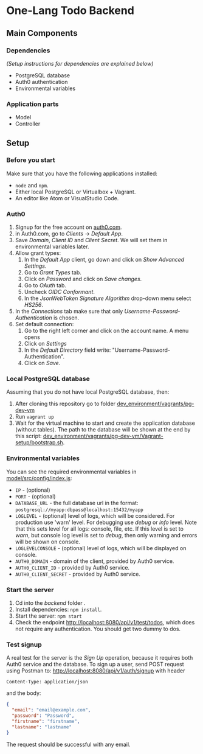 # One-Lang Todo Backend

## Main Components

### Dependencies

_(Setup instructions for dependencies are explained below)_

* PostgreSQL database
* Auth0 authentication
* Environmental variables

### Application parts

* Model
* Controller

## Setup

### Before you start

Make sure that you have the following applications installed:

* `node` and `npm`.
* Either local PostgreSQL or Virtualbox + Vagrant.
* An editor like Atom or VisualStudio Code. 

### Auth0

1. Signup for the free account on [auth0.com](https://auth0.com).
1. in Auth0.com, go to _Clients_ -> _Default App_.
1. Save _Domain_, _Client ID_ and _Client Secret_. We will set them in environmental variables later.
1. Allow grant types:
   1. In the _Default App_ client, go down and click on _Show Advanced Settings_.
   1. Go to _Grant Types_ tab.
   1. Click on _Password_ and click on _Save changes_.
   1. Go to _OAuth_ tab.
   1. Uncheck _OIDC Conformant_.
   1. In the _JsonWebToken Signature Algorithm_ drop-down menu select _HS256_.
1. In the _Connections_ tab make sure that only _Username-Password-Authentication_ is chosen.
1. Set default connection:
   1. Go to the right left corner and click on the account name. A menu opens
   1. Click on _Settings_
   1. In the _Default Directory_ field write: "Username-Password-Authentication".
   1. Click on _Save_.

### Local PostgreSQL database

Assuming that you do not have local PostgreSQL database, then:
1. After cloning this repository go to folder [dev_environment/vagrants/pg-dev-vm](dev_environment/vagrants/pg-dev-vm)
1. Run `vagrant up`
1. Wait for the virtual machine to start and create the application database (without tables). The path to the database will be shown at the end by this script: [dev_environment/vagrants/pg-dev-vm/Vagrant-setup/bootstrap.sh](dev_environment/vagrants/pg-dev-vm/Vagrant-setup/bootstrap.sh).

### Environmental variables

You can see the required environmental variables in [model/src/config/index.js](model/src/config/index.js):
* `IP` - (optional)
* `PORT` - (optional)
* `DATABASE_URL` - the full database url in the format: `postgresql://myapp:dbpass@localhost:15432/myapp`
* `LOGLEVEL` - (optional) level of logs, which will be considered. For production use 'warn' level. For debugging use _debug_ or _info_ level. Note that this sets level for all logs: console, file, etc. If this level is set to _warn_, but console log level is set to _debug_, then only warning and errors will be shown on console.
* `LOGLEVELCONSOLE` - (optional) level of logs, which will be displayed on console.
* `AUTH0_DOMAIN` - domain of the client, provided by Auth0 service.
* `AUTH0_CLIENT_ID` - provided by Auth0 service.
* `AUTH0_CLIENT_SECRET` - provided by Auth0 service.

### Start the server

1. Cd into the _backend_ folder .
1. Install dependencies: `npm install`.
1. Start the server: `npm start`
1. Check the endpoint [http://localhost:8080/api/v1/test/todos](http://localhost:8080/api/v1/test/todos), which does not require any authentication. You should get two dummy to dos. 

### Test signup

A real test for the server is the _Sign Up_ operation, because it requires both Auth0 service and the database. To sign up a user, send POST request using Postman to: [http://localhost:8080/api/v1/auth/signup](http://localhost:8080/api/v1/auth/signup) with header


`Content-Type: application/json`

and the body:

```json
{
  "email": "email@example.com",
  "password": "Password",
  "firstname": "firstname",
  "lastname": "lastname"
}
```

The request should be successful with any email. 
